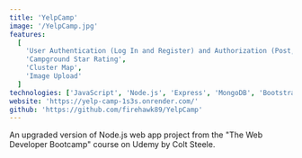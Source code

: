 ```yaml
---
title: 'YelpCamp'
image: '/YelpCamp.jpg'
features:
  [
    'User Authentication (Log In and Register) and Authorization (Post, Edit, Delete or Rate Campground)',
	'Campground Star Rating',
	'Cluster Map',
	'Image Upload'
  ]
technologies: ['JavaScript', 'Node.js', 'Express', 'MongoDB', 'Bootstrap']
website: 'https://yelp-camp-1s3s.onrender.com/'
github: 'https://github.com/firehawk89/YelpCamp'
---
```


An upgraded version of Node.js web app project from the "The Web Developer Bootcamp" course on Udemy by Colt Steele.
